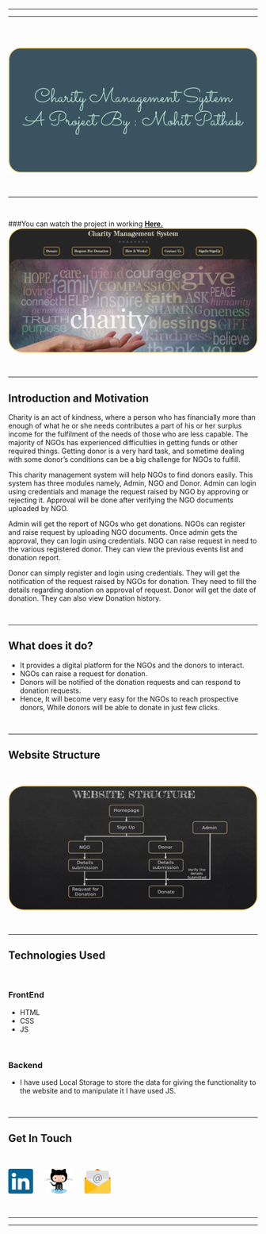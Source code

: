 *********
********
<br>
<br>

[![Title](IMAGES/title.png)](#)

<br>


***
<br>

###You can watch the project in working **[Here.][Youtube]**
[![Welcome Screen](IMAGES/Welcome.png)][Youtube]

<br>

***

## Introduction and Motivation

Charity is an act of kindness, where a person who has financially more than enough of what he or she needs contributes a part of his or her surplus income for the fulfilment of the needs of those who are less capable. The majority of NGOs has experienced difficulties in getting funds or other required things. Getting donor is a very hard task, and sometime dealing with some donor’s conditions can be a big challenge for NGOs to fulfill.<br>

This charity management system will help NGOs to find donors easily. This system has three modules namely, Admin, NGO and Donor. Admin can login using credentials and manage the request raised by NGO by approving or rejecting it. Approval will be done after verifying the NGO documents uploaded by NGO.<br>

Admin will get the report of NGOs who get donations. NGOs can register and raise request by uploading NGO documents. Once admin gets the approval, they can login using credentials. NGO can raise request in need to the various registered donor. They can view the previous events list and donation report.<br>

Donor can simply register and login using credentials. They will get the notification of the request raised by NGOs for donation. They need to fill the details regarding donation on approval of request. Donor will get the date of donation. They can also view Donation history.

<br>

***

## What does it do?
- It provides a digital platform for the NGOs and the donors to interact.<br>
- NGOs can raise a request for donation.<br>
- Donors will be notified of the donation requests and can respond to donation requests.<br>
- Hence, It will become very easy for the NGOs to reach prospective donors, While donors will be able to donate in just few clicks.

<br>

***

## Website Structure
<br>

[![Website Structure](IMAGES/WebsiteStructure.png)](#)

<br>

***

## Technologies Used

<br>

### FrontEnd
- HTML
- CSS
- JS
<br>

### Backend
- I have used Local Storage to store the data for giving the functionality to the website and to manipulate it I have used JS.

<br>

***

## Get In Touch

<br>

[![LinkedIn](https://github.com/aystic/aystic/blob/main/Images/linkedinlogosmall.png)][LinkedIn]&nbsp;&nbsp;&nbsp;&nbsp;&nbsp;
[![GitHub](https://github.com/aystic/aystic/blob/main/Images/githublogosmall.png)][GitHub]&nbsp;&nbsp;&nbsp;&nbsp;&nbsp;
[![Email](https://github.com/aystic/aystic/blob/main/Images/emaillogosmall.png)][Email]

<br>

**********
*********


[Youtube]: <https://youtu.be/pc-hVD-qUNM>
[LinkedIn]: <https://www.linkedin.com/in/aystic/>
[GitHub]: <https://github.com/aystic>
[Email]: <mailto: pmohitb3011@gmail.com>
